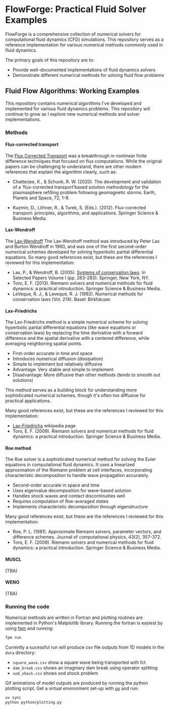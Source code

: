 # FlowForge: Practical Fluid Solver Examples
FlowForge is a comprehensive collection of numerical solvers for computational fluid dynamics (CFD) simulations. This repository serves as a reference implementation for various numerical methods commonly used in fluid dynamics.

The primary goals of this repository are to:

- Provide well-documented implementations of fluid dynamics solvers
- Demonstrate different numerical methods for solving fluid flow problems

## Fluid Flow Algorithms: Working Examples

This repository contains numerical algorithms I've developed and implemented for various fluid dynamics problems. This repository will continue to grow as I explore new numerical methods and solver implementations.

### Methods

#### Flux-corrected transport
The [Flux Corrected Transport](https://en.wikipedia.org/wiki/Flux-corrected_transport) was a breakthrough in nonlinear finite difference techniques that focused on flux computations.  While the original papers can be challenging to understand, there are other modern references that explain the algorithm clearly, such as:

- Chatterjee, K., & Schunk, R. W. (2020). The development and validation of a ‘flux-corrected transport’based solution methodology for the plasmasphere refilling problem following geomagnetic storms. Earth, Planets and Space, 72, 1-9.

- Kuzmin, D., Löhner, R., & Turek, S. (Eds.). (2012). Flux-corrected transport: principles, algorithms, and applications. Springer Science & Business Media.

#### Lax-Wendroff
The [Lax-Wendroff](https://en.wikipedia.org/wiki/Lax%E2%80%93Wendroff_method) The Lax-Wendroff method was introduced by Peter Lax and Burton Wendroff in 1960, and was one of the first second-order numerical schemes developed for solving hyperbolic partial differential equations. So many good references exist, but these are the references I reviewed for this implementation: 
- Lax, P., & Wendroff, B. (2005). [Systems of conservation laws](https://doi.org/10.1002/cpa.3160130205). In Selected Papers Volume I (pp. 263-283). Springer, New York, NY.
- Toro, E. F. (2013). Riemann solvers and numerical methods for fluid dynamics: a practical introduction. Springer Science & Business Media.
- LeVeque, R. J., & Leveque, R. J. (1992). Numerical methods for conservation laws (Vol. 214). Basel: Birkhäuser.


#### Lax–Friedrichs
The Lax-Friedrichs method is a simple numerical scheme for solving hyperbolic partial differential equations (like wave equations or conservation laws) by replacing the time derivative with a forward difference and the spatial derivative with a centered difference, while averaging neighboring spatial points.

- First-order accurate in time and space
- Introduces numerical diffusion (dissipation)
- Simple to implement but relatively diffusive
- Advantage: Very stable and simple to implement
- Disadvantage: More diffusive than other methods (tends to smooth out solutions)

This method serves as a building block for understanding more sophisticated numerical schemes, though it's often too diffusive for practical applications.

Many good references exist, but these are the references I reviewed for this implementation:
- [Lax-Friedrichs](https://en.wikipedia.org/wiki/Lax%E2%80%93Friedrichs_method) wikipedia page
- Toro, E. F. (2009). Riemann solvers and numerical methods for fluid dynamics: a practical introduction. Springer Science & Business Media.


#### Roe method
The Roe solver is a sophisticated numerical method for solving the Euler equations in computational fluid dynamics. It uses a linearized approximation of the Riemann problem at cell interfaces, incorporating characteristic decomposition to handle wave propagation accurately.

- Second-order accurate in space and time
- Uses eigenvalue decomposition for wave-based solution
- Handles shock waves and contact discontinuities well
- Requires computation of Roe-averaged states
- Implements characteristic decomposition through eigenstructure

Many good references exist, but these are the references I reviewed for this implementation:

- Roe, P. L. (1981). Approximate Riemann solvers, parameter vectors, and difference schemes. Journal of computational physics, 43(2), 357-372.
- Toro, E. F. (2009). Riemann solvers and numerical methods for fluid dynamics: a practical introduction. Springer Science & Business Media.


#### MUSCL
(TBA)

#### WENO
(TBA)


### Running the code

Numerical methods are written in Fortran and plotting routines are implemented in Python's Matplotlib library.  Running the fortran is easiest by using [fpm](https://fpm.fortran-lang.org/) and running:
```bash
fpm run
```
Currently a sucessful run will produce csv file outputs from 1D models in the `data` directory:
- `square_wave.csv` show a square wave being transported with fct
- `dam_break.csv` shows an imaginary dam break using operator splitting
- `sod_shock.csv` shows sod shock problem

Gif animations of model outputs are produced by running the python plotting script. 
Get a virtual environment set-up with [uv](https://docs.astral.sh/uv/) and run:

```bash
uv sync
python python/plotting.py
``` 